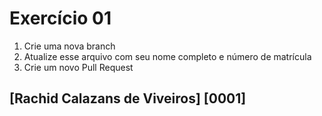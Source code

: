 # Exercício 01

1. Crie uma nova branch
2. Atualize esse arquivo com seu nome completo e número de matrícula
2. Crie um novo Pull Request

## [Rachid Calazans de Viveiros] [0001]
